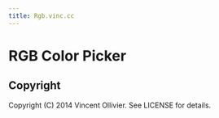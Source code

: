 ```yaml
---
title: Rgb.vinc.cc
---
```

RGB Color Picker
================

Copyright
---------

Copyright (C) 2014 Vincent Ollivier. See LICENSE for details.
